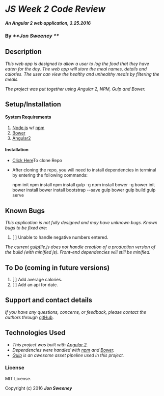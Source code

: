 # _JS Week 2 Code Review_

#### _An Angular 2 web application, 3.25.2016_

### By _**Jon Sweeney **_

## Description

_This web app is designed to allow a user to log the food that they have eaten for the day.  The web app will store the meal names, details and calories.  The user can view the healthy and unhealthy meals by filtering the meals._

_The project was put together using Angular 2, NPM, Gulp and Bower._


## Setup/Installation

#### System Requirements

1. [Node.js](https://nodejs.org/en/) w/ [npm](https://www.npmjs.com/)
2. [Bower](http://bower.io/)
3. [Angular2](https://www.npmjs.com/package/angular2)

#### Installation
* [Click Here](https://github.com/jsween/meal_tracker.git)To clone Repo

* After cloning the repo, you will need to install dependencies in terminal by entering the following commands:

    npm init
    npm install
    npm install gulp -g
    npm install bower -g
    bower init
    bower install
    bower install bootstrap --save
    gulp bower
    gulp build
    gulp serve

## Known Bugs

_This application is not fully designed and may have unknown bugs. Known bugs to be fixed are:_

1. [ ] Unable to handle negative numbers entered.

_The current gulpfile.js does not handle creation of a production version of the build (with minified js). Front-end dependencies will still be minified._

## To Do (coming in future versions)

1. [ ] Add average calories.
2. [ ] Add an api for date.

## Support and contact details

_If you have any questions, concerns, or feedback, please contact the authors through_ [gitHub](https://github.com/jsween/).

## Technologies Used

* _This project was built with [Angular 2](https://angular.io/)._
* _Dependencies were handled with [npm](https://www.npmjs.com/) and [Bower](http://bower.io/)._
* _[Gulp](http://gulpjs.com/) is an awesome asset pipeline used in this project._

### License

MIT License.

Copyright (c) 2016 **_Jon Sweeney_**

